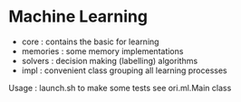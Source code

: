 Machine Learning
================

* core : contains the basic for learning
* memories : some memory implementations
* solvers : decision making (labelling) algorithms 
* impl : convenient class grouping all learning processes

Usage :
launch.sh to make some tests
see ori.ml.Main class


